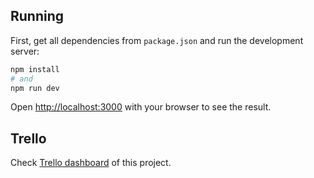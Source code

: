 ## Running

First, get all dependencies from `package.json` and run the development server:

```bash
npm install
# and
npm run dev
```

Open [http://localhost:3000](http://localhost:3000) with your browser to see the result.

## Trello

Check [Trello dashboard](https://trello.com/invite/b/cLo4ypmn/ATTIe708c4f3f876bbddee47fb4fc120137cADE5C3CB/medium-clone) of this project.
